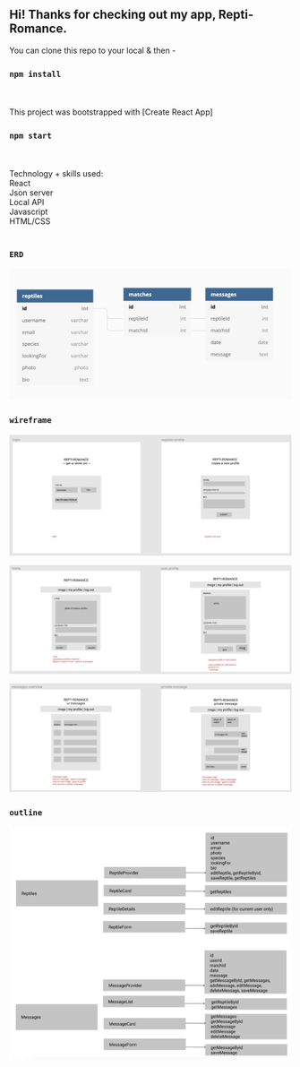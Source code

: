 ## Hi! Thanks for checking out my app, Repti-Romance. <br/>
You can clone this repo to your local & then - <br/>
### `npm install`
<br/><br/>
This project was bootstrapped with [Create React App] <br/>
### `npm start`
<br/><br/>
Technology + skills used: <br/>
React <br/>
Json server <br/>
Local API <br/>
Javascript <br/>
HTML/CSS <br/><br/>

### `ERD`
![Repti-ERD](/readme/repti-ERD.png)

### `wireframe`
![Repti-wireframe1](/readme/repti-wireframe1.png)

![Repti-wireframe2](/readme/repti-wireframe2.png)

![Repti-wireframe3](/readme/repti-wireframe3.png)

### `outline`
![Repti-outline](/readme/repti-outline.png)
